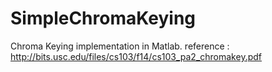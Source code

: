 # SimpleChromaKeying
Chroma Keying implementation in Matlab.
reference : http://bits.usc.edu/files/cs103/f14/cs103_pa2_chromakey.pdf 
